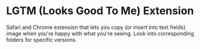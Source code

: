 # LGTM (Looks Good To Me) Extension

Safari and Chrome extension that lets you copy (or insert into text fields) image when you're happy with what you're seeing. Look into corresponding folders for specific versions.
